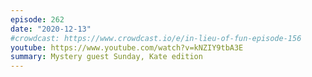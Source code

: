 ```yaml
---
episode: 262
date: "2020-12-13"
#crowdcast: https://www.crowdcast.io/e/in-lieu-of-fun-episode-156
youtube: https://www.youtube.com/watch?v=kNZIY9tbA3E
summary: Mystery guest Sunday, Kate edition
---
```


